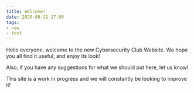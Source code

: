 ```yaml
---
title: Welcome!
date: 2020-08-12 17:00
tags:
- new
- test
---
```

Hello everyone, welcome to the new Cybersecurity Club Website.
We hope you all find it useful, and enjoy its look!

Also, if you have any suggestions for what we should put here, let us know!

This site is a work in progress and we will constantly be looking to improve it!
